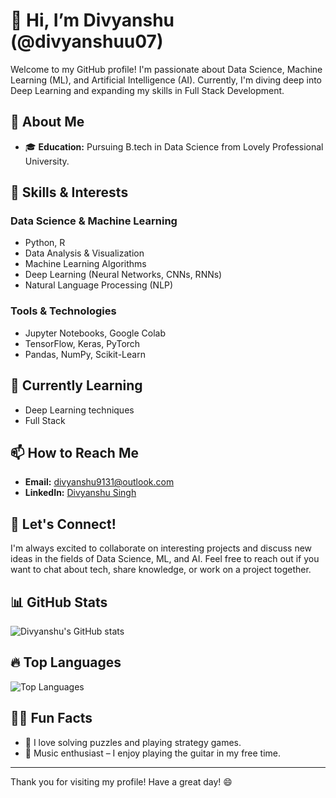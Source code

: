 # 👋 Hi, I’m Divyanshu (@divyanshuu07)

Welcome to my GitHub profile! I'm passionate about Data Science, Machine Learning (ML), and Artificial Intelligence (AI). Currently, I'm diving deep into Deep Learning and expanding my skills in Full Stack Development.

## 🚀 About Me

- 🎓 **Education:** Pursuing B.tech in Data Science from Lovely Professional University.

## 🧠 Skills & Interests

### Data Science & Machine Learning
- Python, R
- Data Analysis & Visualization
- Machine Learning Algorithms
- Deep Learning (Neural Networks, CNNs, RNNs)
- Natural Language Processing (NLP)

### Tools & Technologies
- Jupyter Notebooks, Google Colab
- TensorFlow, Keras, PyTorch
- Pandas, NumPy, Scikit-Learn

## 🌱 Currently Learning

- Deep Learning techniques
- Full Stack

## 📫 How to Reach Me

- **Email:** [divyanshu9131@outlook.com](mailto:divyanshu9131@outlook.com)
- **LinkedIn:** [Divyanshu Singh](www.linkedin.com/in/divyanshusingh11)

## 💬 Let's Connect!

I'm always excited to collaborate on interesting projects and discuss new ideas in the fields of Data Science, ML, and AI. Feel free to reach out if you want to chat about tech, share knowledge, or work on a project together.

## 📊 GitHub Stats

![Divyanshu's GitHub stats](https://github-readme-stats.vercel.app/api?username=divyanshuu07&show_icons=true&theme=radical)

## 🔥 Top Languages

![Top Languages](https://github-readme-stats.vercel.app/api/top-langs/?username=divyanshuu07&layout=compact&theme=radical)

## 🏄‍♂️ Fun Facts

- 🧩 I love solving puzzles and playing strategy games.
- 🎸 Music enthusiast – I enjoy playing the guitar in my free time.

---

Thank you for visiting my profile! Have a great day! 😄

<!---
divyanshuu07/divyanshuu07 is a ✨ special ✨ repository because its `README.md` (this file) appears on your GitHub profile.
You can click the Preview link to take a look at your changes.
--->
